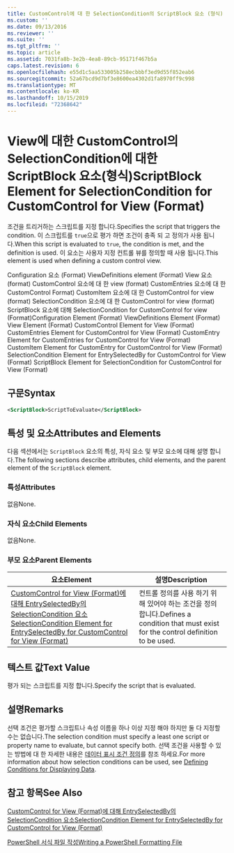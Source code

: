 ```yaml
---
title: CustomControl에 대 한 SelectionCondition의 ScriptBlock 요소 (형식) | Microsoft Docs
ms.custom: ''
ms.date: 09/13/2016
ms.reviewer: ''
ms.suite: ''
ms.tgt_pltfrm: ''
ms.topic: article
ms.assetid: 7031fa8b-3e2b-4ea8-89cb-95171f467b5a
caps.latest.revision: 6
ms.openlocfilehash: e55d1c5aa533005b258ecbbbf3ed9d55f852eab6
ms.sourcegitcommit: 52a67bcd9d7bf3e8600ea4302d1fa8970ff9c998
ms.translationtype: MT
ms.contentlocale: ko-KR
ms.lasthandoff: 10/15/2019
ms.locfileid: "72368642"
---
```

# <a name="scriptblock-element-for-selectioncondition-for-customcontrol-for-view-format"></a><span data-ttu-id="c85a7-102">View에 대한 CustomControl의 SelectionCondition에 대한 ScriptBlock 요소(형식)</span><span class="sxs-lookup"><span data-stu-id="c85a7-102">ScriptBlock Element for SelectionCondition for CustomControl for View (Format)</span></span>

<span data-ttu-id="c85a7-103">조건을 트리거하는 스크립트를 지정 합니다.</span><span class="sxs-lookup"><span data-stu-id="c85a7-103">Specifies the script that triggers the condition.</span></span> <span data-ttu-id="c85a7-104">이 스크립트를 `true`으로 평가 하면 조건이 충족 되 고 정의가 사용 됩니다.</span><span class="sxs-lookup"><span data-stu-id="c85a7-104">When this script is evaluated to `true`, the condition is met, and the definition is used.</span></span> <span data-ttu-id="c85a7-105">이 요소는 사용자 지정 컨트롤 뷰를 정의할 때 사용 됩니다.</span><span class="sxs-lookup"><span data-stu-id="c85a7-105">This element is used when defining a custom control view.</span></span>

<span data-ttu-id="c85a7-106">Configuration 요소 (Format) ViewDefinitions element (Format) View 요소 (format) CustomControl 요소에 대 한 view (format) CustomEntries 요소에 대 한 CustomControl Format) CustomItem 요소에 대 한 CustomControl for view (format) SelectionCondition 요소에 대 한 CustomControl for view (format) ScriptBlock 요소에 대해 SelectionCondition for CustomControl for view (Format)</span><span class="sxs-lookup"><span data-stu-id="c85a7-106">Configuration Element (Format) ViewDefinitions Element (Format) View Element (Format) CustomControl Element for View (Format) CustomEntries Element for CustomControl for View (Format) CustomEntry Element for CustomEntries for CustomControl for View (Format) CustomItem Element for CustomEntry for CustomControl for View (Format) SelectionCondition Element for EntrySelectedBy for CustomControl for View (Format) ScriptBlock Element for SelectionCondition for CustomControl for View (Format)</span></span>

## <a name="syntax"></a><span data-ttu-id="c85a7-107">구문</span><span class="sxs-lookup"><span data-stu-id="c85a7-107">Syntax</span></span>

```xml
<ScriptBlock>ScriptToEvaluate</ScriptBlock>
```

## <a name="attributes-and-elements"></a><span data-ttu-id="c85a7-108">특성 및 요소</span><span class="sxs-lookup"><span data-stu-id="c85a7-108">Attributes and Elements</span></span>

<span data-ttu-id="c85a7-109">다음 섹션에서는 `ScriptBlock` 요소의 특성, 자식 요소 및 부모 요소에 대해 설명 합니다.</span><span class="sxs-lookup"><span data-stu-id="c85a7-109">The following sections describe attributes, child elements, and the parent element of the `ScriptBlock` element.</span></span>

### <a name="attributes"></a><span data-ttu-id="c85a7-110">특성</span><span class="sxs-lookup"><span data-stu-id="c85a7-110">Attributes</span></span>

<span data-ttu-id="c85a7-111">없음</span><span class="sxs-lookup"><span data-stu-id="c85a7-111">None.</span></span>

### <a name="child-elements"></a><span data-ttu-id="c85a7-112">자식 요소</span><span class="sxs-lookup"><span data-stu-id="c85a7-112">Child Elements</span></span>

<span data-ttu-id="c85a7-113">없음</span><span class="sxs-lookup"><span data-stu-id="c85a7-113">None.</span></span>

### <a name="parent-elements"></a><span data-ttu-id="c85a7-114">부모 요소</span><span class="sxs-lookup"><span data-stu-id="c85a7-114">Parent Elements</span></span>

|<span data-ttu-id="c85a7-115">요소</span><span class="sxs-lookup"><span data-stu-id="c85a7-115">Element</span></span>|<span data-ttu-id="c85a7-116">설명</span><span class="sxs-lookup"><span data-stu-id="c85a7-116">Description</span></span>|
|-------------|-----------------|
|[<span data-ttu-id="c85a7-117">CustomControl for View (Format)에 대해 EntrySelectedBy의 SelectionCondition 요소</span><span class="sxs-lookup"><span data-stu-id="c85a7-117">SelectionCondition Element for EntrySelectedBy for CustomControl for View (Format)</span></span>](./selectioncondition-element-for-entryselectedby-for-customcontrol-format.md)|<span data-ttu-id="c85a7-118">컨트롤 정의를 사용 하기 위해 있어야 하는 조건을 정의 합니다.</span><span class="sxs-lookup"><span data-stu-id="c85a7-118">Defines a condition that must exist for the control definition to be used.</span></span>|

## <a name="text-value"></a><span data-ttu-id="c85a7-119">텍스트 값</span><span class="sxs-lookup"><span data-stu-id="c85a7-119">Text Value</span></span>

<span data-ttu-id="c85a7-120">평가 되는 스크립트를 지정 합니다.</span><span class="sxs-lookup"><span data-stu-id="c85a7-120">Specify the script that is evaluated.</span></span>

## <a name="remarks"></a><span data-ttu-id="c85a7-121">설명</span><span class="sxs-lookup"><span data-stu-id="c85a7-121">Remarks</span></span>

<span data-ttu-id="c85a7-122">선택 조건은 평가할 스크립트나 속성 이름을 하나 이상 지정 해야 하지만 둘 다 지정할 수는 없습니다.</span><span class="sxs-lookup"><span data-stu-id="c85a7-122">The selection condition must specify a least one script or property name to evaluate, but cannot specify both.</span></span> <span data-ttu-id="c85a7-123">선택 조건을 사용할 수 있는 방법에 대 한 자세한 내용은 [데이터 표시 조건 정의](./defining-conditions-for-displaying-data.md)를 참조 하세요.</span><span class="sxs-lookup"><span data-stu-id="c85a7-123">For more information about how selection conditions can be used, see [Defining Conditions for Displaying Data](./defining-conditions-for-displaying-data.md).</span></span>

## <a name="see-also"></a><span data-ttu-id="c85a7-124">참고 항목</span><span class="sxs-lookup"><span data-stu-id="c85a7-124">See Also</span></span>

[<span data-ttu-id="c85a7-125">CustomControl for View (Format)에 대해 EntrySelectedBy의 SelectionCondition 요소</span><span class="sxs-lookup"><span data-stu-id="c85a7-125">SelectionCondition Element for EntrySelectedBy for CustomControl for View (Format)</span></span>](./selectioncondition-element-for-entryselectedby-for-customcontrol-format.md)

[<span data-ttu-id="c85a7-126">PowerShell 서식 파일 작성</span><span class="sxs-lookup"><span data-stu-id="c85a7-126">Writing a PowerShell Formatting File</span></span>](./writing-a-powershell-formatting-file.md)
